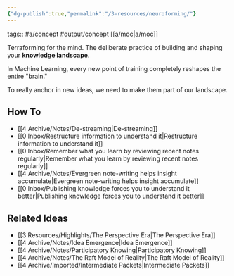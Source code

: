 ```yaml
---
{"dg-publish":true,"permalink":"/3-resources/neuroforming/"}
---
```


tags:: #a/concept #output/concept [[a/moc\|a/moc]]

Terraforming for the mind. The deliberate practice of building and shaping your **knowledge landscape**.

In Machine Learning, every new point of training completely reshapes the entire "brain."

To really anchor in new ideas, we need to make them part of our landscape.

## How To
- [[4 Archive/Notes/De-streaming\|De-streaming]]
- [[0 Inbox/Restructure information to understand it\|Restructure information to understand it]]
- [[0 Inbox/Remember what you learn by reviewing recent notes regularly\|Remember what you learn by reviewing recent notes regularly]]
- [[4 Archive/Notes/Evergreen note-writing helps insight accumulate\|Evergreen note-writing helps insight accumulate]]
- [[0 Inbox/Publishing knowledge forces you to understand it better\|Publishing knowledge forces you to understand it better]]

## Related Ideas
- [[3 Resources/Highlights/The Perspective Era\|The Perspective Era]]
- [[4 Archive/Notes/Idea Emergence\|Idea Emergence]]
- [[4 Archive/Notes/Participatory Knowing\|Participatory Knowing]]
- [[4 Archive/Notes/The Raft Model of Reality\|The Raft Model of Reality]]
- [[4 Archive/Imported/Intermediate Packets\|Intermediate Packets]]
